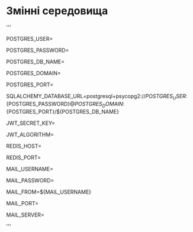 # Змінні середовища

'''

POSTGRES_USER=

POSTGRES_PASSWORD=

POSTGRES_DB_NAME=

POSTGRES_DOMAIN=

POSTGRES_PORT=

SQLALCHEMY_DATABASE_URL=postgresql+psycopg2://${POSTGRES_USER}:${POSTGRES_PASSWORD}@${POSTGRES_DOMAIN}:${POSTGRES_PORT}/${POSTGRES_DB_NAME}

JWT_SECRET_KEY=

JWT_ALGORITHM=

REDIS_HOST=

REDIS_PORT=

MAIL_USERNAME=

MAIL_PASSWORD=

MAIL_FROM=${MAIL_USERNAME}

MAIL_PORT=

MAIL_SERVER=

'''